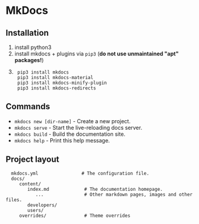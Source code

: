 # MkDocs

## Installation

1. install python3
2. install mkdocs + plugins via `pip3` (__do not use unmaintained "apt" packages!__)
3. ```
    pip3 install mkdocs
    pip3 install mkdocs-material
    pip3 install mkdocs-minify-plugin
    pip3 install mkdocs-redirects
    ```

## Commands

* `mkdocs new [dir-name]` - Create a new project.
* `mkdocs serve` - Start the live-reloading docs server.
* `mkdocs build` - Build the documentation site.
* `mkdocs help` - Print this help message.

## Project layout

      mkdocs.yml                # The configuration file.
      docs/
         content/
            index.md             # The documentation homepage.
               ...               # Other markdown pages, images and other files.
            developers/
            users/
         overrides/              # Theme overrides
